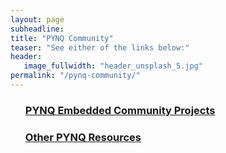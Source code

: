 ```yaml
---
layout: page
subheadline:
title: "PYNQ Community"
teaser: "See either of the links below:"
header:
   image_fullwidth: "header_unsplash_5.jpg"
permalink: "/pynq-community/"
---
```

<ul>
    <h3><a href="">PYNQ Embedded Community Projects</a></h3>
    <h3><a href="">Other PYNQ Resources</a></h3>
</ul>